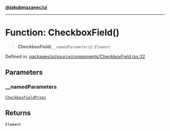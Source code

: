[**@jakubmazanec/ui**](../README.md)

---

# Function: CheckboxField()

> **CheckboxField**(`__namedParameters`): `Element`

Defined in:
[packages/ui/source/components/CheckboxField.tsx:32](https://github.com/jakubmazanec/tools/blob/74fa88a6249b3d486436ae7655f4962bc4a86e11/packages/ui/source/components/CheckboxField.tsx#L32)

## Parameters

### \_\_namedParameters

[`CheckboxFieldProps`](../type-aliases/CheckboxFieldProps.md)

## Returns

`Element`
